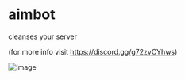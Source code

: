 # aimbot
 cleanses your server


(for more info visit https://discord.gg/g72zvCYhws)

![image](https://cdn.discordapp.com/emojis/842739412064534589.webp?size=128&quality=lossless)
